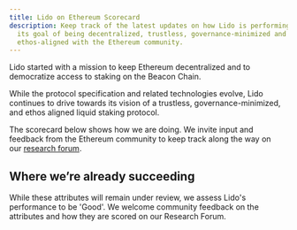 ```yaml
---
title: Lido on Ethereum Scorecard
description: Keep track of the latest updates on how Lido is performing against
  its goal of being decentralized, trustless, governance-minimized and
  ethos-aligned with the Ethereum community.
---
```

Lido started with a mission to keep Ethereum decentralized and to democratize access to staking on the Beacon Chain.

While the protocol specification and related technologies evolve, Lido continues to drive towards its vision of a trustless, governance-minimized, and ethos aligned liquid staking protocol.

The scorecard below shows how we are doing. We invite input and feedback from the Ethereum community to keep track along the way on our [research forum](https://research.lido.fi/). 

## Where we’re already succeeding

While these attributes will remain under review, we assess Lido's performance to be 'Good'. We welcome community feedback on the attributes and how they are scored on our Research Forum.[](https://gist.github.com/mariyamuziko/5d7cd8821d3da34e73a9cb61c56ed34b#where-were-already-succeeding)